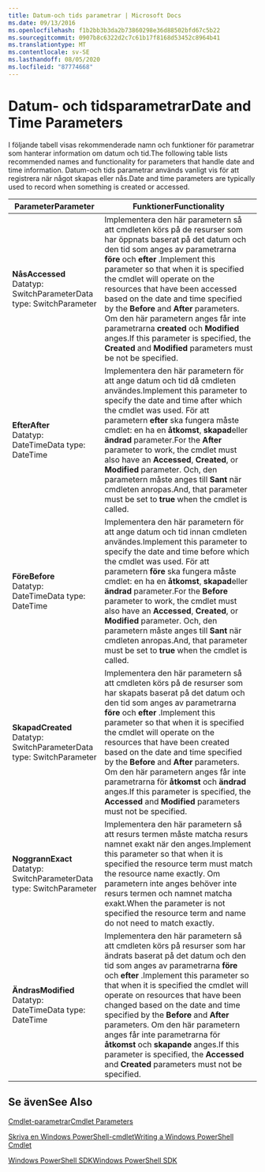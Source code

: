 ```yaml
---
title: Datum-och tids parametrar | Microsoft Docs
ms.date: 09/13/2016
ms.openlocfilehash: f1b2bb3b3da2b73860298e36d88502bfd67c5b22
ms.sourcegitcommit: 0907b8c6322d2c7c61b17f8168d53452c8964b41
ms.translationtype: MT
ms.contentlocale: sv-SE
ms.lasthandoff: 08/05/2020
ms.locfileid: "87774668"
---
```

# <a name="date-and-time-parameters"></a><span data-ttu-id="ed000-102">Datum- och tidsparametrar</span><span class="sxs-lookup"><span data-stu-id="ed000-102">Date and Time Parameters</span></span>

<span data-ttu-id="ed000-103">I följande tabell visas rekommenderade namn och funktioner för parametrar som hanterar information om datum och tid.</span><span class="sxs-lookup"><span data-stu-id="ed000-103">The following table lists recommended names and functionality for parameters that handle date and time information.</span></span> <span data-ttu-id="ed000-104">Datum-och tids parametrar används vanligt vis för att registrera när något skapas eller nås.</span><span class="sxs-lookup"><span data-stu-id="ed000-104">Date and time parameters are typically used to record when something is created or accessed.</span></span>

|<span data-ttu-id="ed000-105">Parameter</span><span class="sxs-lookup"><span data-stu-id="ed000-105">Parameter</span></span>|<span data-ttu-id="ed000-106">Funktioner</span><span class="sxs-lookup"><span data-stu-id="ed000-106">Functionality</span></span>|
|---|---|
|<span data-ttu-id="ed000-107">**Nås**</span><span class="sxs-lookup"><span data-stu-id="ed000-107">**Accessed**</span></span><br><span data-ttu-id="ed000-108">Datatyp: SwitchParameter</span><span class="sxs-lookup"><span data-stu-id="ed000-108">Data type: SwitchParameter</span></span>|<span data-ttu-id="ed000-109">Implementera den här parametern så att cmdleten körs på de resurser som har öppnats baserat på det datum och den tid som anges av parametrarna **före** och **efter** .</span><span class="sxs-lookup"><span data-stu-id="ed000-109">Implement this parameter so that when it is specified the cmdlet will operate on the resources that have been accessed based on the date and time specified by the **Before** and **After** parameters.</span></span> <span data-ttu-id="ed000-110">Om den här parametern anges får inte parametrarna **created** och **Modified** anges.</span><span class="sxs-lookup"><span data-stu-id="ed000-110">If this parameter is specified, the **Created** and **Modified** parameters must be not be specified.</span></span>|
|<span data-ttu-id="ed000-111">**Efter**</span><span class="sxs-lookup"><span data-stu-id="ed000-111">**After**</span></span><br><span data-ttu-id="ed000-112">Datatyp: DateTime</span><span class="sxs-lookup"><span data-stu-id="ed000-112">Data type: DateTime</span></span>|<span data-ttu-id="ed000-113">Implementera den här parametern för att ange datum och tid då cmdleten användes.</span><span class="sxs-lookup"><span data-stu-id="ed000-113">Implement this parameter to specify the date and time after which the cmdlet was used.</span></span> <span data-ttu-id="ed000-114">För att parametern **efter** ska fungera måste cmdlet: en ha en **åtkomst**, **skapad**eller **ändrad** parameter.</span><span class="sxs-lookup"><span data-stu-id="ed000-114">For the **After** parameter to work, the cmdlet must also have an **Accessed**, **Created**, or **Modified** parameter.</span></span> <span data-ttu-id="ed000-115">Och, den parametern måste anges till **Sant** när cmdleten anropas.</span><span class="sxs-lookup"><span data-stu-id="ed000-115">And, that parameter must be set to **true** when the cmdlet is called.</span></span>|
|<span data-ttu-id="ed000-116">**Före**</span><span class="sxs-lookup"><span data-stu-id="ed000-116">**Before**</span></span><br><span data-ttu-id="ed000-117">Datatyp: DateTime</span><span class="sxs-lookup"><span data-stu-id="ed000-117">Data type: DateTime</span></span>|<span data-ttu-id="ed000-118">Implementera den här parametern för att ange datum och tid innan cmdleten användes.</span><span class="sxs-lookup"><span data-stu-id="ed000-118">Implement this parameter to specify the date and time before which the cmdlet was used.</span></span> <span data-ttu-id="ed000-119">För att parametern **före** ska fungera måste cmdlet: en ha en **åtkomst**, **skapad**eller **ändrad** parameter.</span><span class="sxs-lookup"><span data-stu-id="ed000-119">For the **Before** parameter to work, the cmdlet must also have an **Accessed**, **Created**, or **Modified** parameter.</span></span> <span data-ttu-id="ed000-120">Och, den parametern måste anges till **Sant** när cmdleten anropas.</span><span class="sxs-lookup"><span data-stu-id="ed000-120">And, that parameter must be set to **true** when the cmdlet is called.</span></span>|
|<span data-ttu-id="ed000-121">**Skapad**</span><span class="sxs-lookup"><span data-stu-id="ed000-121">**Created**</span></span><br><span data-ttu-id="ed000-122">Datatyp: SwitchParameter</span><span class="sxs-lookup"><span data-stu-id="ed000-122">Data type: SwitchParameter</span></span>|<span data-ttu-id="ed000-123">Implementera den här parametern så att cmdleten körs på de resurser som har skapats baserat på det datum och den tid som anges av parametrarna **före** och **efter** .</span><span class="sxs-lookup"><span data-stu-id="ed000-123">Implement this parameter so that when it is specified the cmdlet will operate on the resources that have been created based on the date and time specified by the **Before** and **After** parameters.</span></span> <span data-ttu-id="ed000-124">Om den här parametern anges får inte parametrarna för **åtkomst** och **ändrad** anges.</span><span class="sxs-lookup"><span data-stu-id="ed000-124">If this parameter is specified, the **Accessed** and **Modified** parameters must not be specified.</span></span>|
|<span data-ttu-id="ed000-125">**Noggrann**</span><span class="sxs-lookup"><span data-stu-id="ed000-125">**Exact**</span></span><br><span data-ttu-id="ed000-126">Datatyp: SwitchParameter</span><span class="sxs-lookup"><span data-stu-id="ed000-126">Data type: SwitchParameter</span></span>|<span data-ttu-id="ed000-127">Implementera den här parametern så att resurs termen måste matcha resurs namnet exakt när den anges.</span><span class="sxs-lookup"><span data-stu-id="ed000-127">Implement this parameter so that when it is specified the resource term must match the resource name exactly.</span></span> <span data-ttu-id="ed000-128">Om parametern inte anges behöver inte resurs termen och namnet matcha exakt.</span><span class="sxs-lookup"><span data-stu-id="ed000-128">When the parameter is not specified the resource term and name do not need to match exactly.</span></span>|
|<span data-ttu-id="ed000-129">**Ändras**</span><span class="sxs-lookup"><span data-stu-id="ed000-129">**Modified**</span></span><br><span data-ttu-id="ed000-130">Datatyp: DateTime</span><span class="sxs-lookup"><span data-stu-id="ed000-130">Data type: DateTime</span></span>|<span data-ttu-id="ed000-131">Implementera den här parametern så att cmdleten körs på resurser som har ändrats baserat på det datum och den tid som anges av parametrarna **före** och **efter** .</span><span class="sxs-lookup"><span data-stu-id="ed000-131">Implement this parameter so that when it is specified the cmdlet will operate on resources that have been changed based on the date and time specified by the **Before** and **After** parameters.</span></span> <span data-ttu-id="ed000-132">Om den här parametern anges får inte parametrarna för **åtkomst** och **skapande** anges.</span><span class="sxs-lookup"><span data-stu-id="ed000-132">If this parameter is specified, the **Accessed** and **Created** parameters must not be specified.</span></span>|
## <a name="see-also"></a><span data-ttu-id="ed000-133">Se även</span><span class="sxs-lookup"><span data-stu-id="ed000-133">See Also</span></span>

[<span data-ttu-id="ed000-134">Cmdlet-parametrar</span><span class="sxs-lookup"><span data-stu-id="ed000-134">Cmdlet Parameters</span></span>](./cmdlet-parameters.md)

[<span data-ttu-id="ed000-135">Skriva en Windows PowerShell-cmdlet</span><span class="sxs-lookup"><span data-stu-id="ed000-135">Writing a Windows PowerShell Cmdlet</span></span>](./writing-a-windows-powershell-cmdlet.md)

[<span data-ttu-id="ed000-136">Windows PowerShell SDK</span><span class="sxs-lookup"><span data-stu-id="ed000-136">Windows PowerShell SDK</span></span>](../windows-powershell-reference.md)
